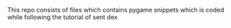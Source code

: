 This repo consists of files which contains pygame snippets which is coded while following the tutorial of sent dex
